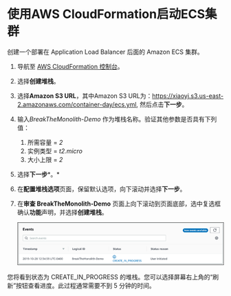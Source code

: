 # 使用AWS CloudFormation启动ECS集群

创建一个部署在 Application Load Balancer 后面的 Amazon ECS 集群。

1. 导航至 [AWS CloudFormation 控制台](https://console.aws.amazon.com/cloudformation/home)。

2. 选择**创建堆栈**。

3. 选择**Amazon S3 URL**，其中Amazon S3 URL为：https://xiaoyj.s3.us-east-2.amazonaws.com/container-day/ecs.yml, 然后点击**下一步**。

4. 输入*BreakTheMonolith-Demo* 作为堆栈名称。验证其他参数是否具有下列值：

   1. 所需容量 = *2*
   2. 实例类型 = *t2.micro*
   3. 大小上限 = *2*

5. 选择**下一步***。*

6. 在**配置堆栈选项**页面，保留默认选项，向下滚动并选择**下一步**。

7. 在**审查 BreakTheMonolith-Demo** 页面上向下滚动到页面底部，选中复选框确认**功能**声明，并选择**创建堆栈**。

   ![](images/3.1.cfn-create-in-progress.png)

您将看到状态为 CREATE_IN_PROGRESS 的堆栈。您可以选择屏幕右上角的“刷新”按钮查看进度。此过程通常需要不到 5 分钟的时间。


